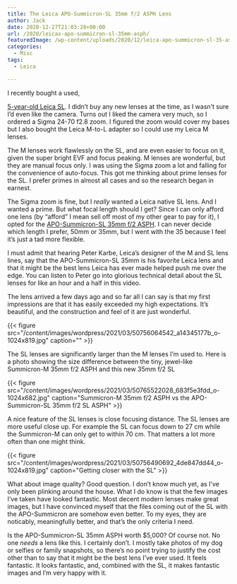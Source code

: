 ```yaml
---
title: The Leica APO-Summicron-SL 35mm f/2 ASPH Lens
author: Jack
date: 2020-12-27T21:03:28+00:00
url: /2020/leicas-apo-summicron-sl-35mm-asph/
featuredImage: /wp-content/uploads/2020/12/leica-apo-summicron-sl-35-asph.jpg
categories:
  - Misc
tags:
  - Leica

---
```

I recently bought a used, 

[5-year-old Leica SL][1]. I didn&#8217;t buy any new lenses at the time, as I wasn&#8217;t sure I&#8217;d even like the camera. Turns out I liked the camera very much, so I ordered a Sigma 24-70 f2.8 zoom. I figured the zoom would cover my bases but I also bought the Leica M-to-L adapter so I could use my Leica M lenses.

The M lenses work flawlessly on the SL, and are even easier to focus on it, given the super bright EVF and focus peaking. M lenses are wonderful, but they are manual focus only. I was using the Sigma zoom a lot and falling for the convenience of auto-focus. This got me thinking about prime lenses for the SL. I prefer primes in almost all cases and so the research began in earnest.

The Sigma zoom is fine, but I _really_ wanted a Leica native SL lens. And I wanted a prime. But what focal length should I get? Since I can only afford one lens (by &#8220;afford&#8221; I mean sell off most of my other gear to pay for it), I opted for the [APO-Summicron-SL 35mm f/2 ASPH][2]. I can never decide which length I prefer, 50mm or 35mm, but I went with the 35 because I feel it&#8217;s just a tad more flexible.

I must admit that hearing Peter Karbe, Leica&#8217;s designer of the M and SL lens lines, say that the APO-Summicron-SL 35mm is his favorite Leica lens and that it might be the best lens Leica has ever made helped push me over the edge. You can listen to Peter go into glorious technical detail about the SL lenses for like an hour and a half in this video.


The lens arrived a few days ago and so far all I can say is that my first impressions are that it has easily exceeded my high expectations. It&#8217;s beautiful, and the construction and feel of it are just wonderful.

{{< figure src="/content/images/wordpress/2021/03/50756064542_a14345177b_o-1024x819.jpg" caption="" >}}


The SL lenses are significantly larger than the M lenses I&#8217;m used to. Here is a photo showing the size difference between the tiny, jewel-like Summicron-M 35mm f/2 ASPH and this new 35mm f/2 SL

{{< figure src="/content/images/wordpress/2021/03/50765522028_683f5e3fdd_o-1024x682.jpg" caption="Summicron-M 35mm f/2 ASPH vs the APO-Summicron-SL 35mm f/2 SL ASPH" >}}


A nice feature of the SL lenses is close focusing distance. The SL lenses are more useful close up. For example the SL can focus down to 27 cm while the Summicron-M can only get to within 70 cm. That matters a lot more often than one might think.

{{< figure src="/content/images/wordpress/2021/03/50756490692_4de847dd44_o-1024x819.jpg" caption="Getting closer with the SL" >}}


What about image quality? Good question. I don&#8217;t know much yet, as I&#8217;ve only been plinking around the house. What I do know is that the few images I&#8217;ve taken have looked fantastic. Most decent modern lenses make great images, but I have convinced myself that the files coming out of the SL with the APO-Summicron are somehow even better. To my eyes, they are noticably, meaningfully better, and that&#8217;s the only criteria I need.

Is the APO-Summicron-SL 35mm ASPH worth $5,000? Of course not. No one _needs_ a lens like this. I certainly don&#8217;t. I mostly take photos of my dog or selfies or family snapshots, so there&#8217;s no point trying to justify the cost other than to say that it might be the best lens I&#8217;ve ever used. It feels fantastic. It looks fantastic, and, combined with the SL, it makes fantastic images and I&#8217;m very happy with it.

<!--kg-card-end: html-->

 [1]: http://baty.net/2020/my-new-5-year-old-leica-sl/
 [2]: https://www.bhphotovideo.com/c/product/1464082-REG/leica_11184_apo_summicron_sl_35mm_f_2_asph.html